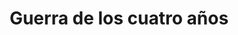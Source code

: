 ﻿---
title: "Guerra de los cuatro años"
permalink: periodes_334.html
layout: periode
dataInici: 1521
dataFi: 1526
sidebar: periodes
pares:
  - id: 326
    title: "Guerras Italianas"
    dataInici: "(1494)"
    dataFi: "(1559)"

fills:
  - id: 335
    title: "Batalla de Bicoca"
    dataInici: "(1522-04-27)"

  - id: 336
    title: "Batalla de Pavía"
    dataInici: "(1525-02-24)"

jocsPrincipals:
jocsEscenaris:
jocsEpoca:
jocsEpocaEscenaris:
---
